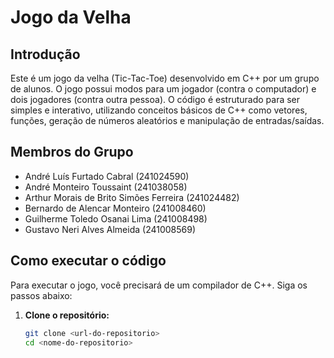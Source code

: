 # Jogo da Velha

## Introdução
Este é um jogo da velha (Tic-Tac-Toe) desenvolvido em C++ por um grupo de alunos. O jogo possui modos para um jogador (contra o computador) e dois jogadores (contra outra pessoa). O código é estruturado para ser simples e interativo, utilizando conceitos básicos de C++ como vetores, funções, geração de números aleatórios e manipulação de entradas/saídas.

## Membros do Grupo
- André Luís Furtado Cabral (241024590)
- André Monteiro Toussaint (241038058)
- Arthur Morais de Brito Simões Ferreira (241024482)
- Bernardo de Alencar Monteiro (241008460)
- Guilherme Toledo Osanai Lima (241008498)
- Gustavo Neri Alves Almeida (241008569)

## Como executar o código
Para executar o jogo, você precisará de um compilador de C++. Siga os passos abaixo:

1. **Clone o repositório:**
   ```sh
   git clone <url-do-repositorio>
   cd <nome-do-repositorio>
